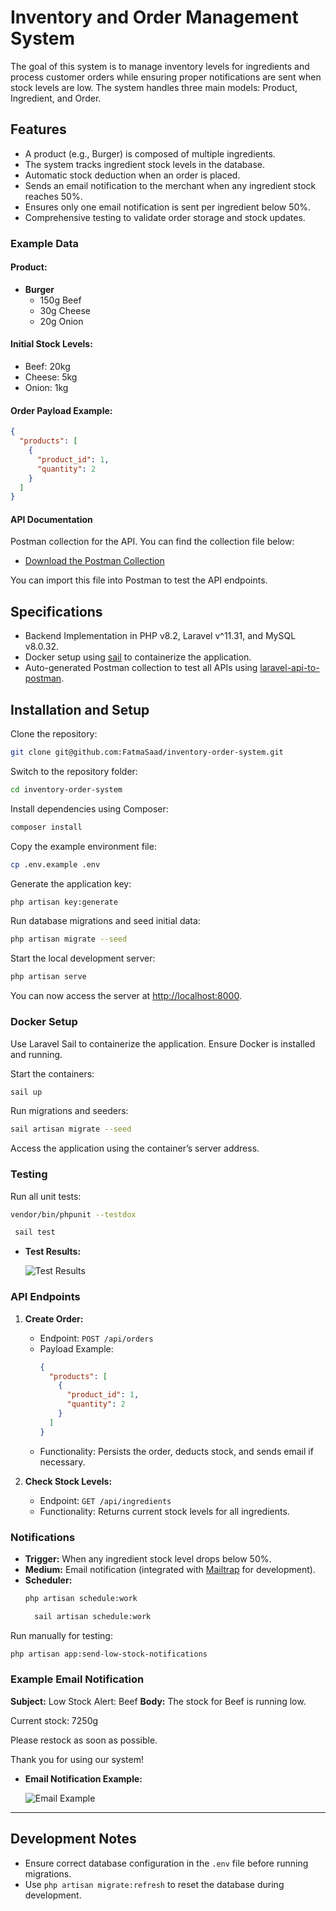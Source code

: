 # Inventory and Order Management System

The goal of this system is to manage inventory levels for ingredients and process customer orders while ensuring proper notifications are sent when stock levels are low. The system handles three main models: Product, Ingredient, and Order.

## Features

- A product (e.g., Burger) is composed of multiple ingredients.
- The system tracks ingredient stock levels in the database.
- Automatic stock deduction when an order is placed.
- Sends an email notification to the merchant when any ingredient stock reaches 50%.
- Ensures only one email notification is sent per ingredient below 50%.
- Comprehensive testing to validate order storage and stock updates.

### Example Data

#### Product:
- **Burger**
  - 150g Beef
  - 30g Cheese
  - 20g Onion

#### Initial Stock Levels:
- Beef: 20kg
- Cheese: 5kg
- Onion: 1kg

#### Order Payload Example:
```json
{
  "products": [
    {
      "product_id": 1,
      "quantity": 2
    }
  ]
}
```
#### API Documentation

 Postman collection for the API. You can find the collection file below:

- [Download the Postman Collection](public/2024_12_17_183936_laravel_collection.json)

You can import this file into Postman to test the API endpoints.

## Specifications

- Backend Implementation in PHP v8.2, Laravel v^11.31, and MySQL v8.0.32.
- Docker setup using [sail](https://laravel.com/docs/11.x/sail#introduction) to containerize the application.
- Auto-generated Postman collection to test all APIs using [laravel-api-to-postman](https://github.com/andreaselia/laravel-api-to-postman).

## Installation and Setup

Clone the repository:
```bash
git clone git@github.com:FatmaSaad/inventory-order-system.git
```

Switch to the repository folder:
```bash
cd inventory-order-system
```

Install dependencies using Composer:
```bash
composer install
```

Copy the example environment file:
```bash
cp .env.example .env
```

Generate the application key:
```bash
php artisan key:generate
```

Run database migrations and seed initial data:
```bash
php artisan migrate --seed
```

Start the local development server:
```bash
php artisan serve
```

You can now access the server at [http://localhost:8000](http://localhost:8000).

### Docker Setup

Use Laravel Sail to containerize the application. Ensure Docker is installed and running.

Start the containers:
```bash
sail up
```

Run migrations and seeders:
```bash
sail artisan migrate --seed
```

Access the application using the container’s server address.

### Testing

Run all unit tests:
```bash
vendor/bin/phpunit --testdox
```

```bash
 sail test
```

- **Test Results:**

  ![Test Results](public/images/tests.png)

### API Endpoints

1. **Create Order:**
   - Endpoint: `POST /api/orders`
   - Payload Example:
     ```json
     {
       "products": [
         {
           "product_id": 1,
           "quantity": 2
         }
       ]
     }
     ```
   - Functionality: Persists the order, deducts stock, and sends email if necessary.

2. **Check Stock Levels:**
   - Endpoint: `GET /api/ingredients`
   - Functionality: Returns current stock levels for all ingredients.

### Notifications

- **Trigger:** When any ingredient stock level drops below 50%.
- **Medium:** Email notification (integrated with [Mailtrap](https://mailtrap.io) for development).
- **Scheduler:**
  ```bash
  php artisan schedule:work
  ```
  ```bash
    sail artisan schedule:work
    ```

Run manually for testing:
```bash
php artisan app:send-low-stock-notifications
```

### Example Email Notification
**Subject:** Low Stock Alert: Beef
**Body:** The stock for Beef is running low.

Current stock: 7250g

Please restock as soon as possible.

Thank you for using our system!

- **Email Notification Example:**

  ![Email Example](public/images/email.png)


---

## Development Notes

- Ensure correct database configuration in the `.env` file before running migrations.
- Use `php artisan migrate:refresh` to reset the database during development.


